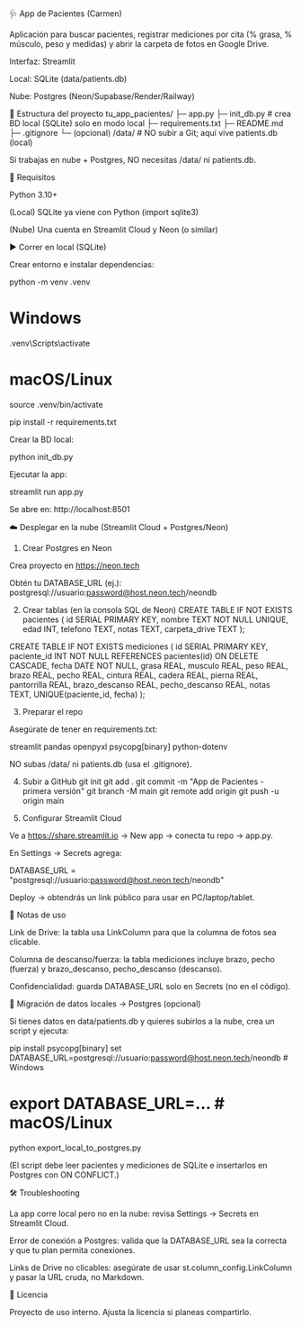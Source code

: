 🩺 App de Pacientes (Carmen)

Aplicación para buscar pacientes, registrar mediciones por cita (% grasa, % músculo, peso y medidas) y abrir la carpeta de fotos en Google Drive.

Interfaz: Streamlit

Local: SQLite (data/patients.db)

Nube: Postgres (Neon/Supabase/Render/Railway)

📁 Estructura del proyecto
tu_app_pacientes/
├─ app.py
├─ init_db.py                # crea BD local (SQLite) solo en modo local
├─ requirements.txt
├─ README.md
├─ .gitignore
└─ (opcional) /data/        # NO subir a Git; aquí vive patients.db (local)


Si trabajas en nube + Postgres, NO necesitas /data/ ni patients.db.

🔧 Requisitos

Python 3.10+

(Local) SQLite ya viene con Python (import sqlite3)

(Nube) Una cuenta en Streamlit Cloud y Neon (o similar)

▶️ Correr en local (SQLite)

Crear entorno e instalar dependencias:

python -m venv .venv
# Windows
.venv\Scripts\activate
# macOS/Linux
source .venv/bin/activate

pip install -r requirements.txt


Crear la BD local:

python init_db.py


Ejecutar la app:

streamlit run app.py


Se abre en: http://localhost:8501

☁️ Desplegar en la nube (Streamlit Cloud + Postgres/Neon)
1) Crear Postgres en Neon

Crea proyecto en https://neon.tech

Obtén tu DATABASE_URL (ej.):
postgresql://usuario:password@host.neon.tech/neondb

2) Crear tablas (en la consola SQL de Neon)
CREATE TABLE IF NOT EXISTS pacientes (
  id SERIAL PRIMARY KEY,
  nombre TEXT NOT NULL UNIQUE,
  edad INT,
  telefono TEXT,
  notas TEXT,
  carpeta_drive TEXT
);

CREATE TABLE IF NOT EXISTS mediciones (
  id SERIAL PRIMARY KEY,
  paciente_id INT NOT NULL REFERENCES pacientes(id) ON DELETE CASCADE,
  fecha DATE NOT NULL,
  grasa REAL,
  musculo REAL,
  peso REAL,
  brazo REAL,
  pecho REAL,
  cintura REAL,
  cadera REAL,
  pierna REAL,
  pantorrilla REAL,
  brazo_descanso REAL,
  pecho_descanso REAL,
  notas TEXT,
  UNIQUE(paciente_id, fecha)
);

3) Preparar el repo

Asegúrate de tener en requirements.txt:

streamlit
pandas
openpyxl
psycopg[binary]
python-dotenv


NO subas /data/ ni patients.db (usa el .gitignore).

4) Subir a GitHub
git init
git add .
git commit -m "App de Pacientes - primera versión"
git branch -M main
git remote add origin <URL-de-tu-repo>
git push -u origin main

5) Configurar Streamlit Cloud

Ve a https://share.streamlit.io
 → New app → conecta tu repo → app.py.

En Settings → Secrets agrega:

DATABASE_URL = "postgresql://usuario:password@host.neon.tech/neondb"


Deploy → obtendrás un link público para usar en PC/laptop/tablet.

🧩 Notas de uso

Link de Drive: la tabla usa LinkColumn para que la columna de fotos sea clicable.

Columna de descanso/fuerza: la tabla mediciones incluye brazo, pecho (fuerza) y brazo_descanso, pecho_descanso (descanso).

Confidencialidad: guarda DATABASE_URL solo en Secrets (no en el código).

🔁 Migración de datos locales → Postgres (opcional)

Si tienes datos en data/patients.db y quieres subirlos a la nube, crea un script y ejecuta:

pip install psycopg[binary]
set DATABASE_URL=postgresql://usuario:password@host.neon.tech/neondb  # Windows
# export DATABASE_URL=...                                          # macOS/Linux
python export_local_to_postgres.py


(El script debe leer pacientes y mediciones de SQLite e insertarlos en Postgres con ON CONFLICT.)

🛠️ Troubleshooting

La app corre local pero no en la nube: revisa Settings → Secrets en Streamlit Cloud.

Error de conexión a Postgres: valida que la DATABASE_URL sea la correcta y que tu plan permita conexiones.

Links de Drive no clicables: asegúrate de usar st.column_config.LinkColumn y pasar la URL cruda, no Markdown.

📜 Licencia

Proyecto de uso interno. Ajusta la licencia si planeas compartirlo.